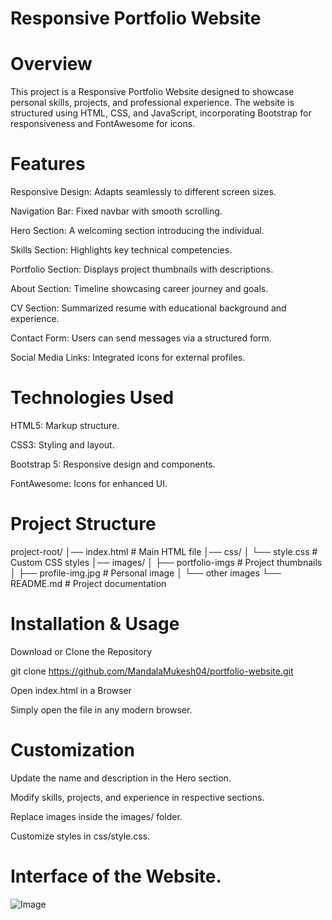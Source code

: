 # Responsive Portfolio Website

# Overview

This project is a Responsive Portfolio Website designed to showcase personal skills, projects, and professional experience. The website is structured using HTML, CSS, and JavaScript, incorporating Bootstrap for responsiveness and FontAwesome for icons.

# Features

Responsive Design: Adapts seamlessly to different screen sizes.

Navigation Bar: Fixed navbar with smooth scrolling.

Hero Section: A welcoming section introducing the individual.

Skills Section: Highlights key technical competencies.

Portfolio Section: Displays project thumbnails with descriptions.

About Section: Timeline showcasing career journey and goals.

CV Section: Summarized resume with educational background and experience.

Contact Form: Users can send messages via a structured form.

Social Media Links: Integrated icons for external profiles.

# Technologies Used

HTML5: Markup structure.

CSS3: Styling and layout.

Bootstrap 5: Responsive design and components.

FontAwesome: Icons for enhanced UI.


# Project Structure

project-root/
│── index.html          # Main HTML file
│── css/
│   └── style.css       # Custom CSS styles
│── images/
│   ├── portfolio-imgs  # Project thumbnails
│   ├── profile-img.jpg # Personal image
│   └── other images
└── README.md           # Project documentation

# Installation & Usage

Download or Clone the Repository

git clone https://github.com/MandalaMukesh04/portfolio-website.git

Open index.html in a Browser

Simply open the file in any modern browser.

# Customization

Update the name and description in the Hero section.

Modify skills, projects, and experience in respective sections.

Replace images inside the images/ folder.

Customize styles in css/style.css.

# Interface of the Website.


![Image](https://github.com/user-attachments/assets/65628dd0-69bd-42a4-99c7-ddb94a4157f4)
